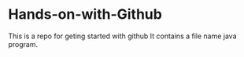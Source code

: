 # Hands-on-with-Github
This is a repo for geting started with github
It contains a file name java program.
